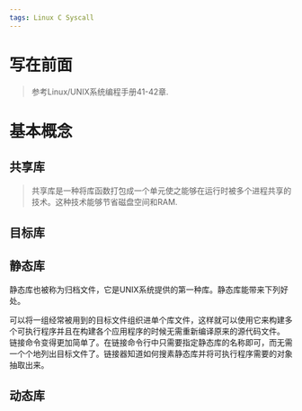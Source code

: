 ```yaml
---
tags: Linux C Syscall
---
```


# 写在前面



>   参考Linux/UNIX系统编程手册41-42章. 



# 基本概念

## 共享库

>   共享库是一种将库函数打包成一个单元使之能够在运行时被多个进程共享的技术。这种技术能够节省磁盘空间和RAM. 



## 目标库



## 静态库

静态库也被称为归档文件，它是UNIX系统提供的第一种库。静态库能带来下列好处。

可以将一组经常被用到的目标文件组织进单个库文件，这样就可以使用它来构建多个可执行程序并且在构建各个应用程序的时候无需重新编译原来的源代码文件。
链接命令变得更加简单了。在链接命令行中只需要指定静态库的名称即可，而无需一个个地列出目标文件了。链接器知道如何搜素静态库并将可执行程序需要的对象抽取出来。



## 动态库



